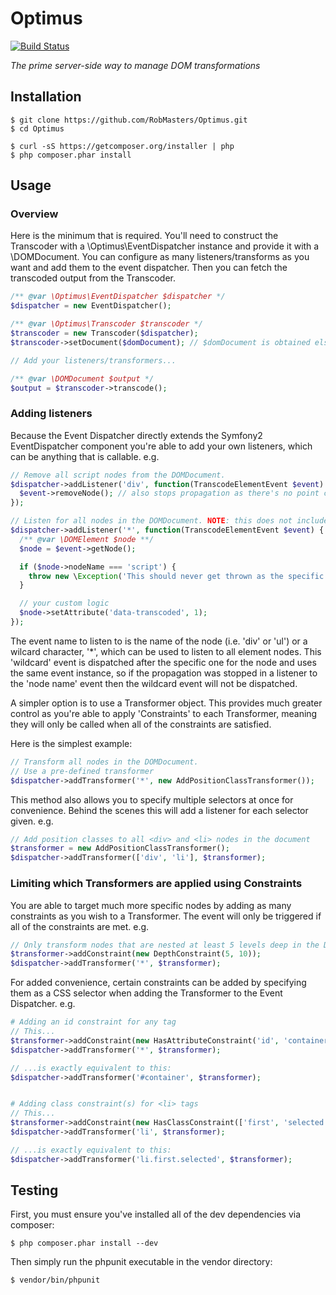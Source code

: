 Optimus
=======

[![Build Status](https://secure.travis-ci.org/RobMasters/Optimus.png?branch=master)](http://travis-ci.org/RobMasters/Optimus)

_The prime server-side way to manage DOM transformations_

## Installation

```
$ git clone https://github.com/RobMasters/Optimus.git
$ cd Optimus

$ curl -sS https://getcomposer.org/installer | php
$ php composer.phar install

```

## Usage

### Overview

Here is the minimum that is required. You'll need to construct the Transcoder with a \Optimus\EventDispatcher instance
and provide it with a \DOMDocument. You can configure as many listeners/transforms as you want and add them to the
event dispatcher. Then you can fetch the transcoded output from the Transcoder.

```php
/** @var \Optimus\EventDispatcher $dispatcher */
$dispatcher = new EventDispatcher();

/** @var \Optimus\Transcoder $transcoder */
$transcoder = new Transcoder($dispatcher);
$transcoder->setDocument($domDocument); // $domDocument is obtained elsewhere

// Add your listeners/transformers...

/** @var \DOMDocument $output */
$output = $transcoder->transcode();
```

### Adding listeners

Because the Event Dispatcher directly extends the Symfony2 EventDispatcher component you're able to add your own listeners,
which can be anything that is callable. e.g.

```php
// Remove all script nodes from the DOMDocument.
$dispatcher->addListener('div', function(TranscodeElementEvent $event) {
  $event->removeNode(); // also stops propagation as there's no point continuing
});

// Listen for all nodes in the DOMDocument. NOTE: this does not include text nodes
$dispatcher->addListener('*', function(TranscodeElementEvent $event) {
  /** @var \DOMElement $node **/
  $node = $event->getNode();

  if ($node->nodeName === 'script') {
    throw new \Exception('This should never get thrown as the specific div listener is stopping propagation');
  }

  // your custom logic
  $node->setAttribute('data-transcoded', 1);
});
```

The event name to listen to is the name of the node (i.e. 'div' or 'ul') or a wilcard character, '*', which can be used to
listen to all element nodes. This 'wildcard' event is dispatched after the specific one for the node and uses  the same
event instance, so if the propagation was stopped in a listener to the 'node name' event then the wildcard event will not
be dispatched.

A simpler option is to use a Transformer object. This provides much greater control as you're able to apply 'Constraints'
to each Transformer, meaning they will only be called when all of the constraints are satisfied.

Here is the simplest example:

```php
// Transform all nodes in the DOMDocument.
// Use a pre-defined transformer
$dispatcher->addTransformer('*', new AddPositionClassTransformer());
```

This method also allows you to specify multiple selectors at once for convenience. Behind the scenes this will add a listener
for each selector given. e.g.

```php
// Add position classes to all <div> and <li> nodes in the document
$transformer = new AddPositionClassTransformer();
$dispatcher->addTransformer(['div', 'li'], $transformer);
```

### Limiting which Transformers are applied using Constraints

You are able to target much more specific nodes by adding as many constraints as you wish to a Transformer. The event will
only be triggered if all of the constraints are met. e.g.

```php
// Only transform nodes that are nested at least 5 levels deep in the DOM, but no more than 10,
$transformer->addConstraint(new DepthConstraint(5, 10));
$dispatcher->addTransformer('*', $transformer);
```

For added convenience, certain constraints can be added by specifying them as a CSS selector when adding the Transformer
to the Event Dispatcher. e.g.

```php
# Adding an id constraint for any tag
// This...
$transformer->addConstraint(new HasAttributeConstraint('id', 'container'));
$dispatcher->addTransformer('*', $transformer);

// ...is exactly equivalent to this:
$dispatcher->addTransformer('#container', $transformer);


# Adding class constraint(s) for <li> tags
// This...
$transformer->addConstraint(new HasClassConstraint(['first', 'selected']));
$dispatcher->addTransformer('li', $transformer);

// ...is exactly equivalent to this:
$dispatcher->addTransformer('li.first.selected', $transformer);
```

## Testing

First, you must ensure you've installed all of the dev dependencies via composer:

```
$ php composer.phar install --dev

```

Then simply run the phpunit executable in the vendor directory:

```
$ vendor/bin/phpunit
```
